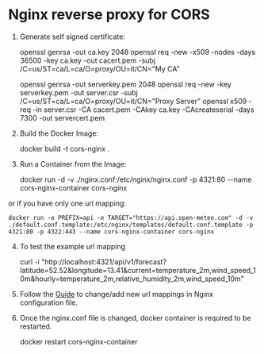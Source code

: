 # Nginx reverse proxy for CORS

1. Generate self signed certificate:

    openssl genrsa -out ca.key 2048
    openssl req -new -x509 -nodes -days 36500 -key ca.key -out cacert.pem -subj /C=us/ST=ca/L=ca/O=proxy/OU=it/CN="My CA"
    
    openssl genrsa -out serverkey.pem 2048
    openssl req -new -key serverkey.pem -out server.csr -subj /C=us/ST=ca/L=ca/O=proxy/OU=it/CN="Proxy Server"
    openssl x509 -req -in server.csr -CA cacert.pem -CAkey ca.key -CAcreateserial -days 7300 -out servercert.pem

2. Build the Docker Image:

    docker build -t cors-nginx .

3. Run a Container from the Image:

    docker run -d -v ./nginx.conf:/etc/nginx/nginx.conf -p 4321:80 --name cors-nginx-container cors-nginx

or if you have only one url mapping:

    docker run -e PREFIX=api -e TARGET="https://api.open-meteo.com" -d -v ./default.conf.template:/etc/nginx/templates/default.conf.template -p 4321:80 -p 4322:443 --name cors-nginx-container cors-nginx

4. To test the example url mapping

    curl -i "http://localhost:4321/api/v1/forecast?latitude=52.52&longitude=13.41&current=temperature_2m,wind_speed_10m&hourly=temperature_2m,relative_humidity_2m,wind_speed_10m" 

5. Follow the [Guide](https://github.com/bidzhao/corsproxy/blob/main/Guide%20for%20Adding%20New%20URI%20Mappings.pdf) to change/add new url mappings in Nginx configuration  file.

6. Once the nginx.conf file is changed, docker container is required to be restarted.

    docker restart cors-nginx-container